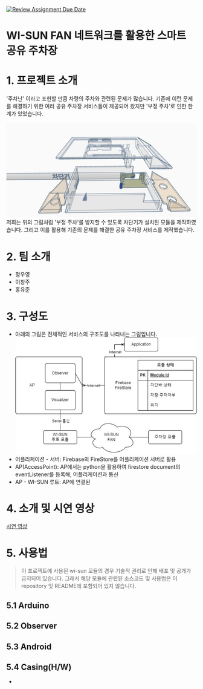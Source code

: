 [![Review Assignment Due Date](https://classroom.github.com/assets/deadline-readme-button-24ddc0f5d75046c5622901739e7c5dd533143b0c8e959d652212380cedb1ea36.svg)](https://classroom.github.com/a/fnZ3vxy8)

# **WI-SUN FAN 네트워크를 활용한 스마트 공유 주차장**

# 1. 프로젝트 소개
'주차난' 이라고 표현할 만큼 차량의 주차와 관련된 문제가 많습니다. 기존에 이런 문제를 해결하기 위한 여러 공유 주차장 서비스들이 제공되어 왔지만 '부정 주차'로 인한 한계가 있었습니다. 

![모듈 모델링](./docs/files/module%20structure.png)
저희는 위의 그림처럼 '부정 주차'를 방지할 수 있도록 차단기가 설치된 모듈을 제작하였습니다. 그리고 이를 활용해 기존의 문제를 해결한 공유 주차장 서비스를 제작했습니다. 

# 2. 팀 소개
- 정우영
- 이창주
- 홍유준

# 3. 구성도
- 아래의 그림은 전체적인 서비스의 구조도를 나타내는 그림입니다. 
![서비스 전체 구조도](./docs/files/structure.jpg)
- 어플리케이션 - 서버: Firebase의 FireStore를 어플리케이션 서버로 활용
- AP(AccessPoint): AP에서는 python을 활용하여 firestore document의 eventListener를 등록해, 어플리케이션과 통신
- AP - WI-SUN 루트: AP에 연결된 


# 4. 소개 및 시연 영상
[시연 영상](https://youtube.com/)

# 5. 사용법
> 이 프로젝트에 사용된 wi-sun 모듈의 경우 기술적 권리로 인해 배포 및 공개가 금지되어 있습니다. 그래서 해당 모듈에 관련된 소스코드 및 사용법은 이 repository 및 README에 포함되어 있지 않습니다.
## 5.1 Arduino
## 5.2 Observer
## 5.3 Android
## 5.4 Casing(H/W)
- 